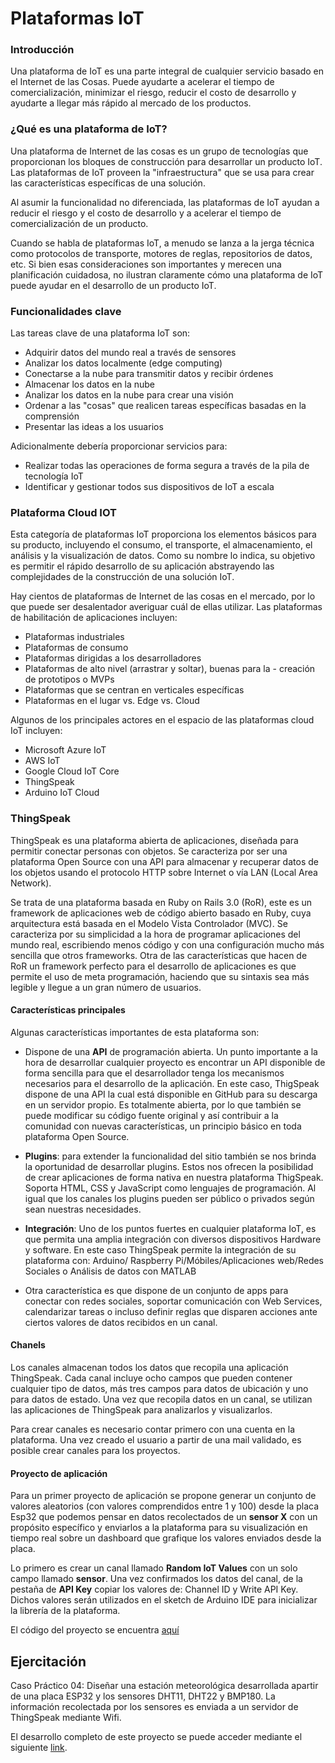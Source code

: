 # Plataformas IoT 

### Introducción
Una plataforma de IoT es una parte integral de cualquier servicio basado en el Internet de las Cosas. Puede ayudarte a acelerar el tiempo de comercialización, minimizar el riesgo, reducir el costo de desarrollo y ayudarte a llegar más rápido al mercado de los productos.

### ¿Qué es una plataforma de IoT?
Una plataforma de Internet de las cosas es un grupo de tecnologías que proporcionan los bloques de construcción para desarrollar un producto IoT. Las plataformas de IoT proveen la "infraestructura" que se usa para crear las características específicas de una solución.

Al asumir la funcionalidad no diferenciada, las plataformas de IoT ayudan a reducir el riesgo y el costo de desarrollo y a acelerar el tiempo de comercialización de un producto.

Cuando se habla de plataformas IoT, a menudo se lanza a la jerga técnica como protocolos de transporte, motores de reglas, repositorios de datos, etc. Si bien esas consideraciones son importantes y merecen una planificación cuidadosa, no ilustran claramente cómo una plataforma de IoT puede ayudar en el desarrollo de un producto IoT.

### Funcionalidades clave

Las tareas clave de una plataforma IoT son:

- Adquirir datos del mundo real a través de sensores
- Analizar los datos localmente (edge computing)
- Conectarse a la nube para transmitir datos y recibir órdenes
- Almacenar los datos en la nube
- Analizar los datos en la nube para crear una visión
- Ordenar a las "cosas" que realicen tareas específicas basadas en la comprensión
- Presentar las ideas a los usuarios
 
 Adicionalmente debería proporcionar servicios para:

- Realizar todas las operaciones de forma segura a través de la pila de tecnología IoT
- Identificar y gestionar todos sus dispositivos de IoT a escala

### Plataforma Cloud IOT
Esta categoría de plataformas IoT proporciona los elementos básicos para su producto, incluyendo el consumo, el transporte, el almacenamiento, el análisis y la visualización de datos. Como su nombre lo indica, su objetivo es permitir el rápido desarrollo de su aplicación abstrayendo las complejidades de la construcción de una solución IoT.

Hay cientos de plataformas de Internet de las cosas en el mercado, por lo que puede ser desalentador averiguar cuál de ellas utilizar. Las plataformas de habilitación de aplicaciones incluyen:

- Plataformas industriales
- Plataformas de consumo
- Plataformas dirigidas a los desarrolladores
- Plataformas de alto nivel (arrastrar y soltar), buenas para la - creación de prototipos o MVPs
- Plataformas que se centran en verticales específicas
- Plataformas en el lugar vs. Edge vs. Cloud

Algunos de los principales actores en el espacio de las plataformas cloud IoT incluyen:

- Microsoft Azure IoT
- AWS IoT
- Google Cloud IoT Core
- ThingSpeak
- Arduino IoT Cloud

### ThingSpeak

ThingSpeak es una plataforma abierta de aplicaciones, diseñada para permitir conectar personas con objetos. Se caracteriza por ser una plataforma Open Source  con una API para almacenar y recuperar datos de los objetos usando el protocolo HTTP sobre Internet o vía LAN (Local Area Network).

Se trata de una plataforma basada en Ruby on Rails 3.0 (RoR), este es un framework de aplicaciones web  de código abierto basado en Ruby, cuya arquitectura está basada en el Modelo Vista Controlador (MVC). Se caracteriza por su simplicidad a la hora de programar aplicaciones del mundo real, escribiendo menos código y con una configuración mucho más sencilla que otros frameworks. Otra de las características que hacen de RoR un framework perfecto para el desarrollo de aplicaciones es que permite el uso de meta programación, haciendo que su sintaxis sea más legible y llegue a un gran número de usuarios.

#### Características principales
Algunas características importantes de esta plataforma son:
- Dispone de una **API** de programación abierta. Un punto importante a la hora de desarrollar cualquier proyecto es encontrar un API disponible de forma sencilla para que el desarrollador tenga los mecanismos necesarios para el desarrollo de la aplicación. En este caso, ThigSpeak dispone de una API la cual está disponible en GitHub para su descarga en un servidor propio. Es totalmente abierta, por lo que también se puede modificar su código fuente original y así contribuir a la comunidad con nuevas características, un principio básico en toda
plataforma Open Source.

- **Plugins**: para extender la funcionalidad del sitio también se nos brinda la oportunidad de desarrollar plugins. Estos nos ofrecen la posibilidad de crear aplicaciones de forma nativa en nuestra plataforma ThigSpeak.  Soporta HTML, CSS y JavaScript como lenguajes de programación. Al igual que los canales los plugins pueden ser público o privados según sean nuestras necesidades.
- **Integración**: Uno de los puntos fuertes en cualquier plataforma IoT, es que permita una amplia integración con diversos dispositivos Hardware y software. En este caso ThingSpeak permite la integración de su plataforma con: Arduino/ Raspberry Pi/Móbiles/Aplicaciones web/Redes Sociales o Análisis de datos con MATLAB 

- Otra característica es que dispone de un conjunto de apps para conectar con redes sociales, soportar comunicación con Web Services, calendarizar tareas o incluso definir reglas que disparen acciones ante ciertos valores de datos recibidos en un canal.

#### Chanels

Los canales almacenan todos los datos que recopila una aplicación ThingSpeak. Cada canal incluye ocho campos que pueden contener cualquier tipo de datos, más tres campos para datos de ubicación y uno para datos de estado. Una vez que recopila datos en un canal, se utilizan las aplicaciones de ThingSpeak para analizarlos y visualizarlos.

Para crear canales es necesario contar primero con una cuenta en la plataforma. Una vez creado el usuario a partir de una mail validado, es posible crear canales para los proyectos.


#### Proyecto de aplicación

Para un primer proyecto de aplicación se propone generar un conjunto de valores aleatorios (con valores comprendidos entre 1 y 100) desde la placa Esp32 que podemos pensar en datos recolectados de un **sensor X** con un propósito específico y enviarlos a la plataforma para su visualización en tiempo real sobre un dashboard que grafique los valores enviados desde la placa.

Lo primero es crear un canal llamado **Random IoT Values** con un solo campo llamado **sensor**. Una vez confirmados los datos del canal, de la pestaña de **API Key** copiar los valores de: Channel ID y Write API Key. Dichos valores serán utilizados en el sketch de Arduino IDE para inicializar la librería de la plataforma. 

El código del proyecto se encuentra [aquí](/sketchs/random_values.ino)


## Ejercitación

Caso Práctico 04:
Diseñar una estación meteorológica desarrollada apartir de una placa ESP32 y los sensores DHT11, DHT22 y BMP180. La información recolectada por los sensores es enviada a un servidor de ThingSpeak mediante Wifi. 

El desarrollo completo de este proyecto se puede acceder mediante el siguiente [link](
https://github.com/ingeniero-yt/estacion-meteorologica).
